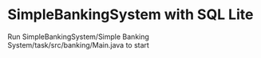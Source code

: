 # SimpleBankingSystem with SQL Lite
Run SimpleBankingSystem/Simple Banking System/task/src/banking/Main.java to start

